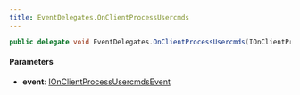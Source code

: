 ```yaml
---
title: EventDelegates.OnClientProcessUsercmds
---
```


```csharp
public delegate void EventDelegates.OnClientProcessUsercmds(IOnClientProcessUsercmdsEvent @event)
```

#### Parameters

- **event**: [IOnClientProcessUsercmdsEvent](/docs/api/shared/events/ionclientprocessusercmdsevent)

